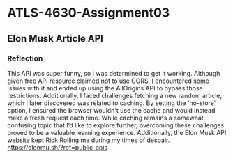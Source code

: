 # ATLS-4630-Assignment03
## Elon Musk Article API
### Reflection
This API was super funny, so I was determined to get it working. Although given free API resource claimed not to use CORS, I encountered some issues with it and ended up using the AllOrigins API to bypass those restrictions. Additionally, I faced challenges fetching a new random article, which I later discovered was related to caching. By setting the 'no-store' option, I ensured the browser wouldn't use the cache and would instead make a fresh request each time. While caching remains a somewhat confusing topic that I’d like to explore further, overcoming these challenges proved to be a valuable learning experience. Additionally, the Elon Musk API website kept Rick Rolling me during my times of despair. https://elonmu.sh/?ref=public_apis 
